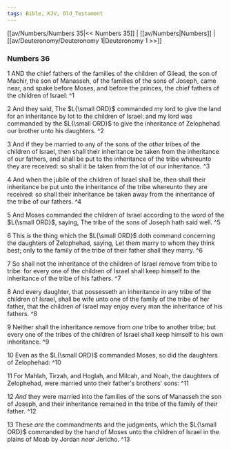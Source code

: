 ```yaml
---
tags: Bible, KJV, Old_Testament
---
```


[[av/Numbers/Numbers 35|<< Numbers 35]] | [[av/Numbers|Numbers]] | [[av/Deuteronomy/Deuteronomy 1|Deuteronomy 1 >>]]

### Numbers 36

1 AND the chief fathers of the families of the children of Gilead, the son of Machir, the son of Manasseh, of the families of the sons of Joseph, came near, and spake before Moses, and before the princes, the chief fathers of the children of Israel: ^1

2 And they said, The $L{\small ORD}$ commanded my lord to give the land for an inheritance by lot to the children of Israel: and my lord was commanded by the $L{\small ORD}$ to give the inheritance of Zelophehad our brother unto his daughters. ^2

3 And if they be married to any of the sons of the _other_ tribes of the children of Israel, then shall their inheritance be taken from the inheritance of our fathers, and shall be put to the inheritance of the tribe whereunto they are received: so shall it be taken from the lot of our inheritance. ^3

4 And when the jubile of the children of Israel shall be, then shall their inheritance be put unto the inheritance of the tribe whereunto they are received: so shall their inheritance be taken away from the inheritance of the tribe of our fathers. ^4

5 And Moses commanded the children of Israel according to the word of the $L{\small ORD}$, saying, The tribe of the sons of Joseph hath said well. ^5

6 This _is_ the thing which the $L{\small ORD}$ doth command concerning the daughters of Zelophehad, saying, Let them marry to whom they think best; only to the family of the tribe of their father shall they marry. ^6

7 So shall not the inheritance of the children of Israel remove from tribe to tribe: for every one of the children of Israel shall keep himself to the inheritance of the tribe of his fathers. ^7

8 And every daughter, that possesseth an inheritance in any tribe of the children of Israel, shall be wife unto one of the family of the tribe of her father, that the children of Israel may enjoy every man the inheritance of his fathers. ^8

9 Neither shall the inheritance remove from _one_ tribe to another tribe; but every one of the tribes of the children of Israel shall keep himself to his own inheritance. ^9

10 Even as the $L{\small ORD}$ commanded Moses, so did the daughters of Zelophehad: ^10

11 For Mahlah, Tirzah, and Hoglah, and Milcah, and Noah, the daughters of Zelophehad, were married unto their father's brothers' sons: ^11

12 _And_ they were married into the families of the sons of Manasseh the son of Joseph, and their inheritance remained in the tribe of the family of their father. ^12

13 These _are_ the commandments and the judgments, which the $L{\small ORD}$ commanded by the hand of Moses unto the children of Israel in the plains of Moab by Jordan _near_ Jericho. ^13
